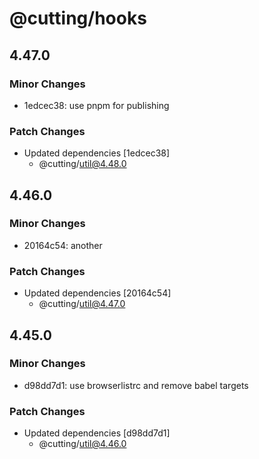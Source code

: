 # @cutting/hooks

## 4.47.0

### Minor Changes

- 1edcec38: use pnpm for publishing

### Patch Changes

- Updated dependencies [1edcec38]
  - @cutting/util@4.48.0

## 4.46.0

### Minor Changes

- 20164c54: another

### Patch Changes

- Updated dependencies [20164c54]
  - @cutting/util@4.47.0

## 4.45.0

### Minor Changes

- d98dd7d1: use browserlistrc and remove babel targets

### Patch Changes

- Updated dependencies [d98dd7d1]
  - @cutting/util@4.46.0
